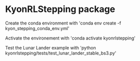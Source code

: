 # KyonRLStepping package

Create the conda environment with 'conda env create -f kyon_stepping_conda_env.yml'

Activate the environement with 'conda activate kyonrlstepping'

Test the Lunar Lander example with 'python kyonrlstepping/tests/test_lunar_lander_stable_bs3.py'
